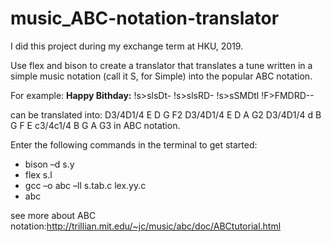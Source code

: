 # music_ABC-notation-translator

I did this project during my exchange term at HKU, 2019.

Use flex and bison to create a translator that translates a tune written in a simple music notation (call it S, for Simple) into the popular ABC notation.

For example: 
**Happy Bithday:**
 !s>slsDt- !s>slsRD- !s>sSMDtl !F>FMDRD-- 
 
can be translated into:
D3/4D1/4 E D G F2 D3/4D1/4 E D A G2 D3/4D1/4 d B G F E c3/4c1/4 B G A G3 in ABC notation.


Enter the following commands in the terminal to get started:
* bison –d s.y
* flex s.l
* gcc –o abc –ll s.tab.c lex.yy.c
* abc

see more about ABC notation:http://trillian.mit.edu/~jc/music/abc/doc/ABCtutorial.html
